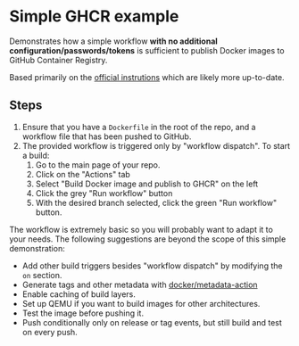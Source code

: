 # Simple GHCR example

Demonstrates how a simple workflow **with no additional configuration/passwords/tokens** is sufficient to publish Docker images to GitHub Container Registry.

Based primarily on the [official instrutions](https://docs.github.com/en/packages/managing-github-packages-using-github-actions-workflows/publishing-and-installing-a-package-with-github-actions) which are likely more up-to-date.

## Steps

1. Ensure that you have a `Dockerfile` in the root of the repo, and a workflow file that has been pushed to GitHub.
2. The provided workflow is triggered only by "workflow dispatch". To start a build:
   1. Go to the main page of your repo.
   2. Click on the "Actions" tab
   3. Select "Build Docker image and publish to GHCR" on the left
   4. Click the grey "Run workflow" button
   5. With the desired branch selected, click the green "Run workflow" button.

The workflow is extremely basic so you will probably want to adapt it to your needs.
The following suggestions are beyond the scope of this simple demonstration:

* Add other build triggers besides "workflow dispatch" by modifying the `on` section.
* Generate tags and other metadata with [docker/metadata-action](https://github.com/docker/metadata-action)
* Enable caching of build layers.
* Set up QEMU if you want to build images for other architectures.
* Test the image before pushing it.
* Push conditionally only on release or tag events, but still build and test on every push.
